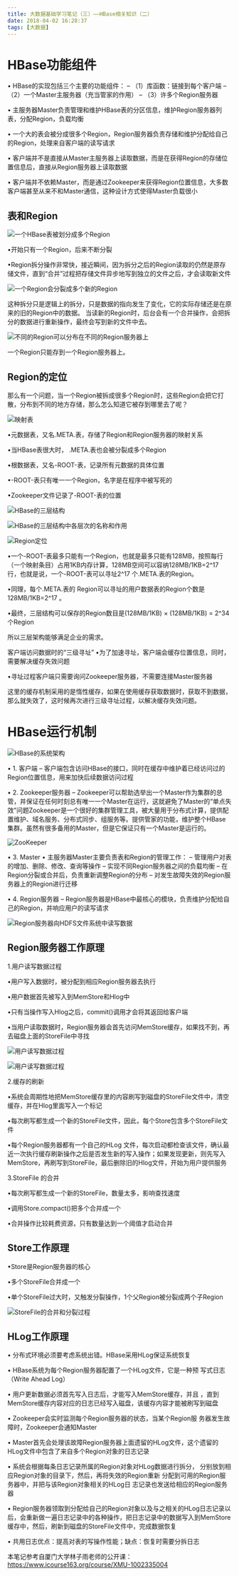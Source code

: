 ```yaml
---
title: 大数据基础学习笔记（三）——HBase相关知识（二）
date: 2018-04-02 16:28:37
tags: [大数据]
---
```

# HBase功能组件

• HBase的实现包括三个主要的功能组件：
– （1）库函数：链接到每个客户端
– （2）一个Master主服务器（充当管家的作用）
– （3）许多个Region服务器

• 主服务器Master负责管理和维护HBase表的分区信息，维护Region服务器列表，分配Region，负载均衡

• 一个大的表会被分成很多个Region，Region服务器负责存储和维护分配给自己的Region，处理来自客户端的读写请求

• 客户端并不是直接从Master主服务器上读取数据，而是在获得Region的存储位置信息后，直接从Region服务器上读取数据

• 客户端并不依赖Master，而是通过Zookeeper来获得Region位置信息，大多数客户端甚至从来不和Master通信，这种设计方式使得Master负载很小

## 表和Region

![一个HBase表被划分成多个Region](https://raw.githubusercontent.com/homxuwang/homxuwang.github.io/jekyll/images/大数据基础学习笔记（三）——HBase相关知识（二）/1.png)

•开始只有一个Region，后来不断分裂

•Region拆分操作非常快，接近瞬间，因为拆分之后的Region读取的仍然是原存储文件，直到“合并”过程把存储文件异步地写到独立的文件之后，才会读取新文件

![一个Region会分裂成多个新的Region](https://raw.githubusercontent.com/homxuwang/homxuwang.github.io/jekyll/images/大数据基础学习笔记（三）——HBase相关知识（二）/2.png)

这种拆分只是逻辑上的拆分，只是数据的指向发生了变化，它的实际存储还是在原来的旧的Region中的数据。
当读新的Region时，后台会有一个合并操作，会把拆分的数据进行重新操作，最终会写到新的文件中去。

![不同的Region可以分布在不同的Region服务器上](https://raw.githubusercontent.com/homxuwang/homxuwang.github.io/jekyll/images/大数据基础学习笔记（三）——HBase相关知识（二）/3.png)

一个Region只能存到一个Region服务器上。

## Region的定位

那么有一个问题，当一个Region被拆成很多个Region时，这些Region会把它打散，分布到不同的地方存储，那么怎么知道它被存到哪里去了呢？

![映射表](https://raw.githubusercontent.com/homxuwang/homxuwang.github.io/jekyll/images/大数据基础学习笔记（三）——HBase相关知识（二）/4.png)


•元数据表，又名.META.表，存储了Region和Region服务器的映射关系

•当HBase表很大时， .META.表也会被分裂成多个Region

•根数据表，又名-ROOT-表，记录所有元数据的具体位置

•-ROOT-表只有唯一一个Region，名字是在程序中被写死的

•Zookeeper文件记录了-ROOT-表的位置

![HBase的三层结构](https://raw.githubusercontent.com/homxuwang/homxuwang.github.io/jekyll/images/大数据基础学习笔记（三）——HBase相关知识（二）/5.png)

![HBase的三层结构中各层次的名称和作用](https://raw.githubusercontent.com/homxuwang/homxuwang.github.io/jekyll/images/大数据基础学习笔记（三）——HBase相关知识（二）/6.png)

![Region定位](https://raw.githubusercontent.com/homxuwang/homxuwang.github.io/jekyll/images/大数据基础学习笔记（三）——HBase相关知识（二）/7.png)

•一个-ROOT-表最多只能有一个Region，也就是最多只能有128MB，按照每行（一个映射条目）占用1KB内存计算，128MB空间可以容纳128MB/1KB=2^17 行，也就是说，一个-ROOT-表可以寻址2^17 个.META.表的Region。

•同理，每个.META.表的 Region可以寻址的用户数据表的Region个数是128MB/1KB=2^17 。

•最终，三层结构可以保存的Region数目是(128MB/1KB) × (128MB/1KB) = 2^34 个Region


所以三层架构能够满足企业的需求。

客户端访问数据时的“三级寻址”
•为了加速寻址，客户端会缓存位置信息，同时，需要解决缓存失效问题

•寻址过程客户端只需要询问Zookeeper服务器，不需要连接Master服务器

这里的缓存机制采用的是惰性缓存，如果在使用缓存获取数据时，获取不到数据，那么就失效了，这时候再次进行三级寻址过程，以解决缓存失效问题。

# HBase运行机制

![HBase的系统架构](https://raw.githubusercontent.com/homxuwang/homxuwang.github.io/jekyll/images/大数据基础学习笔记（三）——HBase相关知识（二）/8.png)

• 1. 客户端
– 客户端包含访问HBase的接口，同时在缓存中维护着已经访问过的Region位置信息，用来加快后续数据访问过程

• 2. Zookeeper服务器
– Zookeeper可以帮助选举出一个Master作为集群的总管，并保证在任何时刻总有唯一一个Master在运行，这就避免了Master的“单点失效”问题Zookeeper是一个很好的集群管理工具，被大量用于分布式计算，提供配置维护、域名服务、分布式同步、组服务等。提供管家的功能，维护整个HBase集群。虽然有很多备用的Master，但是它保证只有一个Master是运行的。

![ZooKeeper](https://raw.githubusercontent.com/homxuwang/homxuwang.github.io/jekyll/images/大数据基础学习笔记（三）——HBase相关知识（二）/9.png)

• 3. Master
• 主服务器Master主要负责表和Region的管理工作：
– 管理用户对表的增加、删除、修改、查询等操作
– 实现不同Region服务器之间的负载均衡
– 在Region分裂或合并后，负责重新调整Region的分布
– 对发生故障失效的Region服务器上的Region进行迁移

• 4. Region服务器
– Region服务器是HBase中最核心的模块，负责维护分配给自己的Region，并响应用户的读写请求

![Region服务器向HDFS文件系统中读写数据](https://raw.githubusercontent.com/homxuwang/homxuwang.github.io/jekyll/images/大数据基础学习笔记（三）——HBase相关知识（二）/10.png)

## Region服务器工作原理

1.用户读写数据过程

•用户写入数据时，被分配到相应Region服务器去执行

•用户数据首先被写入到MemStore和Hlog中

•只有当操作写入Hlog之后，commit()调用才会将其返回给客户端

•当用户读取数据时，Region服务器会首先访问MemStore缓存，如果找不到，再去磁盘上面的StoreFile中寻找

![用户读写数据过程](https://raw.githubusercontent.com/homxuwang/homxuwang.github.io/jekyll/images/大数据基础学习笔记（三）——HBase相关知识（二）/11.png)

![用户读写数据过程](https://raw.githubusercontent.com/homxuwang/homxuwang.github.io/jekyll/images/大数据基础学习笔记（三）——HBase相关知识（二）/12.png)

2.缓存的刷新

•系统会周期性地把MemStore缓存里的内容刷写到磁盘的StoreFile文件中，清空缓存，并在Hlog里面写入一个标记

•每次刷写都生成一个新的StoreFile文件，因此，每个Store包含多个StoreFile文件

•每个Region服务器都有一个自己的HLog 文件，每次启动都检查该文件，确认最近一次执行缓存刷新操作之后是否发生新的写入操作；如果发现更新，则先写入MemStore，再刷写到StoreFile，最后删除旧的Hlog文件，开始为用户提供服务

3.StoreFile 的合并

•每次刷写都生成一个新的StoreFile，数量太多，影响查找速度

•调用Store.compact()把多个合并成一个

•合并操作比较耗费资源，只有数量达到一个阈值才启动合并

## Store工作原理

•Store是Region服务器的核心

•多个StoreFile合并成一个

•单个StoreFile过大时，又触发分裂操作，1个父Region被分裂成两个子Region

![StoreFile的合并和分裂过程](https://raw.githubusercontent.com/homxuwang/homxuwang.github.io/jekyll/images/大数据基础学习笔记（三）——HBase相关知识（二）/13.png)

## HLog工作原理

• 分布式环境必须要考虑系统出错。HBase采用HLog保证系统恢复

• HBase系统为每个Region服务器配置了一个HLog文件，它是一种预
写式日志（Write Ahead Log）

• 用户更新数据必须首先写入日志后，才能写入MemStore缓存，并且
，直到MemStore缓存内容对应的日志已经写入磁盘，该缓存内容才能被刷写到磁盘

• Zookeeper会实时监测每个Region服务器的状态，当某个Region服
务器发生故障时，Zookeeper会通知Master

• Master首先会处理该故障Region服务器上面遗留的HLog文件，这个遗留的HLog文件中包含了来自多个Region对象的日志记录

• 系统会根据每条日志记录所属的Region对象对HLog数据进行拆分，
分别放到相应Region对象的目录下，然后，再将失效的Region重新
分配到可用的Region服务器中，并把与该Region对象相关的HLog日
志记录也发送给相应的Region服务器

• Region服务器领取到分配给自己的Region对象以及与之相关的HLog日志记录以后，会重新做一遍日志记录中的各种操作，把日志记录中的数据写入到MemStore缓存中，然后，刷新到磁盘的StoreFile文件中，完成数据恢复

• 共用日志优点：提高对表的写操作性能；缺点：恢复时需要分拆日志

本笔记参考自厦门大学林子雨老师的公开课：https://www.icourse163.org/course/XMU-1002335004